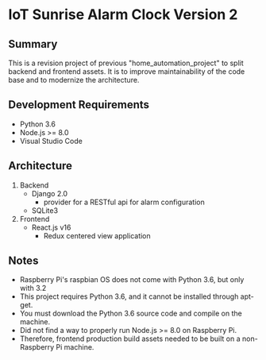 # IoT Sunrise Alarm Clock Version 2


## Summary
This is a revision project of previous "home_automation_project" to split backend and frontend assets.
It is to improve maintainability of the code base and to modernize the architecture.


## Development Requirements
* Python 3.6
* Node.js >= 8.0
* Visual Studio Code


## Architecture
1. Backend
    * Django 2.0
        * provider for a RESTful api for alarm configuration
    * SQLite3
2. Frontend
    * React.js v16
        * Redux centered view application


## Notes
* Raspberry Pi's raspbian OS does not come with Python 3.6, but only with 3.2
* This project requires Python 3.6, and it cannot be installed through apt-get.
* You must download the Python 3.6 source code and compile on the machine.
* Did not find a way to properly run Node.js >= 8.0 on Raspberry Pi.
* Therefore, frontend production build assets needed to be built on a non-Raspberry Pi machine.